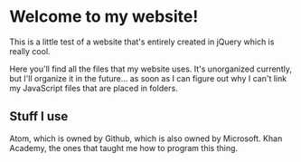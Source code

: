 # Welcome to my website!
This is a little test of a website that's entirely created in jQuery which is really cool.

Here you'll find all the files that my website uses. It's unorganized currently, but I'll organize it in the future... as soon as I can figure out why I can't link my JavaScript files that are placed in folders.

## Stuff I use
Atom, which is owned by Github, which is also owned by Microsoft.
Khan Academy, the ones that taught me how to program this thing.
